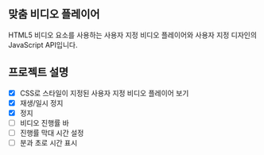 ## 맞춤 비디오 플레이어

HTML5 비디오 요소를 사용하는 사용자 지정 비디오 플레이어와 사용자 지정 디자인의 JavaScript API입니다.

## 프로젝트 설명

- [x] CSS로 스타일이 지정된 사용자 지정 비디오 플레이어 보기
- [x] 재생/일시 정지
- [x] 정지
- [ ] 비디오 진행률 바
- [ ] 진행률 막대 시간 설정
- [ ] 분과 초로 시간 표시
